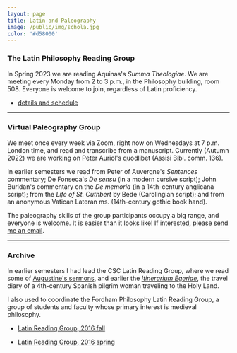 ```yaml
---
layout: page
title: Latin and Paleography
image: /public/img/schola.jpg
color: '#d58000'
---
```



### The Latin Philosophy Reading Group

In Spring 2023 we are reading Aquinas's *Summa Theologiae*. We are meeting every Monday from 2 to 3 p.m., in the Philosophy building, room 508. Everyone is welcome to join, regardless of Latin proficiency.

<ul><li> <a href="{{ site.baseurl }}/4_latin/LRG_2023S.pdf">details and schedule</a></li></ul>


---

### Virtual Paleography Group

We meet once every week via Zoom, right now on Wednesdays at 7 p.m. London time, and read and transcribe from a manuscript. Currently (Autumn 2022) we are working on Peter Auriol's quodlibet (Assisi Bibl. comm. 136).

In earlier semesters we read from Peter of Auvergne's *Sentences* commentary; De Fonseca's *De sensu* (in a modern cursive script); John Buridan's commentary on the *De memoria* (in a 14th-century anglicana script); from the *Life of St. Cuthbert* by Bede (Carolingian script); and from an anonymous Vatican Lateran ms. (14th-century gothic book hand).

The paleography skills of the group participants occupy a big range, and everyone is welcome. It is easier than it looks like! If interested, please <a href="mailto:tothzit@gmail.com">send me an email</a>.


---

### Archive

In earlier semesters I had lead the CSC Latin Reading Group, where we read some of <a href="https://www.augustinus.it/latino/commento_lsg/index2.htm" target="_blank"> Augustine's sermons</a>, and earlier the <a href="http://www.thelatinlibrary.com/egeria.html" target="_blank">*Itinerarium Egeriae*</a>, the travel diary of a 4th-century Spanish pilgrim woman traveling to the Holy Land.

I also used to coordinate the Fordham Philosophy Latin Reading Group, a group of students and faculty whose primary interest is medieval philosophy.

<ul><li> <a href="{{ site.baseurl }}/public/archive/2016-09-21-Fall_latin">Latin Reading Group, 2016 fall</a></li></ul>

<ul><li> <a href="{{ site.baseurl }}/public/archive/2016-01-10-Spring-schedule">Latin Reading Group, 2016 spring</a></li></ul>
